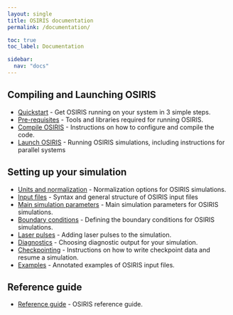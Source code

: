 ```yaml
---
layout: single
title: OSIRIS documentation
permalink: /documentation/

toc: true
toc_label: Documentation

sidebar:
  nav: "docs"
---
```


## Compiling and Launching OSIRIS

* [Quickstart](/documentation/quickstart) - Get OSIRIS running on your system in 3 simple steps.
* [Pre-requisites](/documentation/pre_requisites) - Tools and libraries required for running OSIRIS.
* [Compile OSIRIS](/documentation/compile) - Instructions on how to configure and compile the code.
* [Launch OSIRIS](/documentation/run) - Running OSIRIS simulations, including instructions for parallel systems

## Setting up your simulation

* [Units and normalization](/documentation/units) - Normalization options for OSIRIS simulations.
* [Input files](/documentation/input_file) - Syntax and general structure of OSIRIS input files
* [Main simulation parameters](/documentation/parameters) - Main simulation parameters for OSIRIS simulations.
* [Boundary conditions](/documentation/boundary) - Defining the boundary conditions for OSIRIS simulations.
* [Laser pulses](/documentation/laser_pulses) - Adding laser pulses to the simulation.
* [Diagnostics](/documentation/diagnostics) - Choosing diagnostic output for your simulation.
* [Checkpointing](/documentation/checkpointing) - Instructions on how to write checkpoint data and resume a simulation.
* [Examples](/documentation/examples) - Annotated examples of OSIRIS input files.

## Reference guide

* [Reference guide](/osiris/docs) - OSIRIS reference guide.
